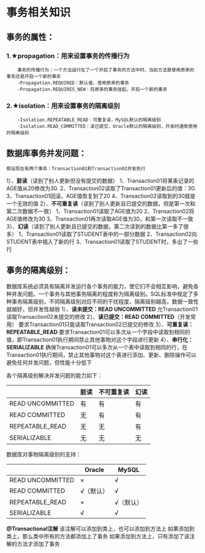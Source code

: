 # 事务相关知识

## 事务的属性：

### 1.★propagation：用来设置事务的传播行为

  		事务的传播行为：一个方法运行在了一个开启了事务的方法中时，当前方法是使用原来的事务还是开启一个新的事务
  		-Propagation.REQUIRED：默认值，使用原来的事务
  		-Propagation.REQUIRES_NEW：将原来的事务挂起，开启一个新的事务

### 2.★isolation：用来设置事务的隔离级别

  		-Isolation.REPEATABLE_READ：可重复读，MySQL默认的隔离级别
  		-Isolation.READ_COMMITTED：读已提交，Oracle默认的隔离级别，开发时通常使用的隔离级别

## 数据库事务并发问题：

  	假设现在有两个事务：Transaction01和Transaction02并发执行
1）、**脏读**（读到了别人更新但没有提交的数据）
  		1、Transaction01将某条记录的AGE值从20修改为30.
  		2、Transaction02读取了Transaction01更新后的值：30.
  		3、Transaction01回滚，AGE值恢复到了20
  		4、Transaction02读取到的30就是一个无效的值
2）、**不可重复读**（读到了别人更新且已提交的数据，但是第一次和第二次数据不一致）
   		1、Transaction01读取了AGE值为20
   		2、Transaction02将AGE值修改为30
   		3、Transaction01再次读取AGE值为30，和第一次读取不一致
3）、**幻读**（读到了别人更新且已提交的数据，第二次读到的数据比第一多了很多）
   		1、Transaction01读取了STUDENT表中的一部分数据
   		2、Transaction02向STUDENT表中插入了新的行
   		3、Transaction01读取了STUDENT时，多出了一些行

## 事务的隔离级别：

数据库系统必须具有隔离并发运行各个事务的能力，使它们不会相互影响，避免各种并发问题。一个事务与其他事务隔离的程度称为隔离级别。SQL标准中规定了多种事务隔离级别，不同隔离级别对应不同的干扰程度，隔离级别越高，数据一致性就越好，但并发性越弱
1）、**读未提交：READ UNCOMMITTED**
   允Transaction01读取Transaction02未提交的修改
2）、**读已提交：READ COMMITTED**（开发常用）
   要求Transaction01只能读取Transaction02已提交的修改
3）、**可重复读：REPEATABLE_READ**
   要求Transaction01可以多次从一个字段中读取到相同的值，即Transaction01执行期间禁止其他事物对这个字段进行更新
4）、**串行化：SERIALIZABLE**
   确保Transaction01可以多次从一个表中读取到相同的行，在Transaction01执行期间，禁止其他事物对这个表进行添加、更新、删除操作可以避免任何并发问题，但性能十分低下

各个隔离级别解决并发问题的能力如下：

|                  | 脏读 | 不可重复读 | 幻读 |
| ---------------- | ---- | ---------- | ---- |
| READ UNCOMMITTED | 有   | 有         | 有   |
| READ COMMITTED   | 无   | 有         | 有   |
| REPEATABLE_READ  | 无   | 无         | 有   |
| SERIALIZABLE     | 无   | 无         | 无   |

数据库对事物隔离级别的支持：

|                  | Oracle    | MySQL     |
| ---------------- | --------- | --------- |
| READ UNCOMMITTED | ×         | √         |
| READ COMMITTED   | √（默认） | √         |
| REPEATABLE_READ  | ×         | √（默认） |
| SERIALIZABLE     | √         | √         |

**@Transactional注解**
  	该注解可以添加到类上，也可以添加到方法上
  	如果添加到类上，那么类中所有的方法都添加上了事务
  	如果添加到方法上，只有添加了该注解的方法才添加了事务

